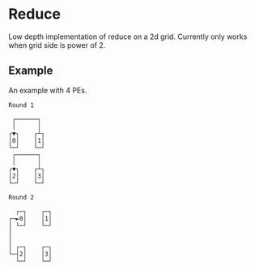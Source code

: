 # Reduce

Low depth implementation of reduce on a 2d grid. Currently only works when grid side is power of 2.

## Example
An example with 4 PEs.
```
Round 1

 ┌──────┐
 │      │
┌▼┐    ┌┴┐
│0│    │1│
└─┘    └─┘
 ┌──────┐
 │      │
┌▼┐    ┌┴┐
│2│    │3│
└─┘    └─┘

Round 2

  ┌─┐    ┌─┐
┌─►0│    │1│
│ └─┘    └─┘
│
│
│ ┌─┐    ┌─┐
└─┤2│    │3│
  └─┘    └─┘

```